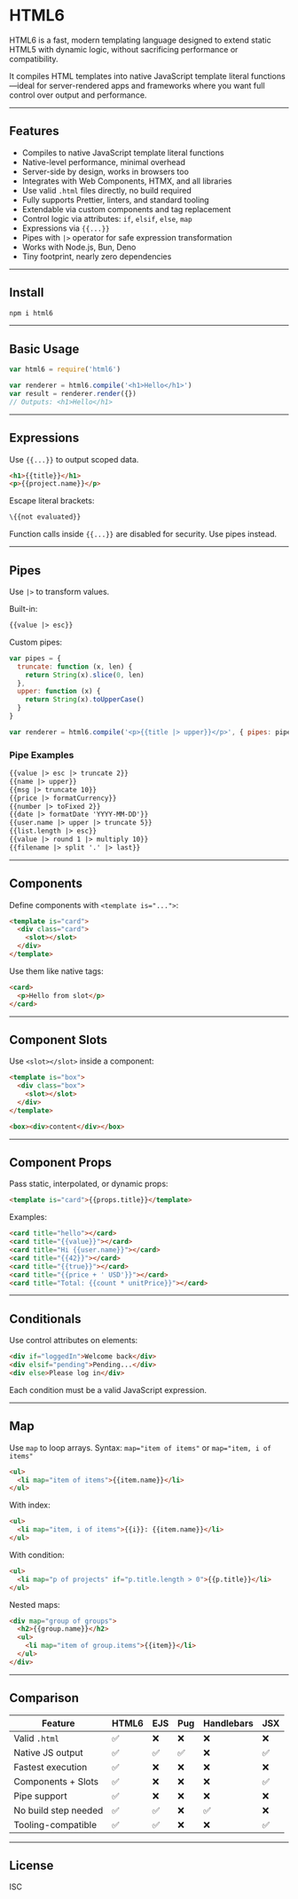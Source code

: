 # HTML6

HTML6 is a fast, modern templating language designed to extend static HTML5 with dynamic logic, without sacrificing performance or compatibility.

It compiles HTML templates into native JavaScript template literal functions—ideal for server-rendered apps and frameworks where you want full control over output and performance.

---

## Features

- Compiles to native JavaScript template literal functions
- Native-level performance, minimal overhead
- Server-side by design, works in browsers too
- Integrates with Web Components, HTMX, and all libraries
- Use valid `.html` files directly, no build required
- Fully supports Prettier, linters, and standard tooling
- Extendable via custom components and tag replacement
- Control logic via attributes: `if`, `elsif`, `else`, `map`
- Expressions via `{{...}}`
- Pipes with `|>` operator for safe expression transformation
- Works with Node.js, Bun, Deno
- Tiny footprint, nearly zero dependencies

---

## Install

```bash
npm i html6
````

---

## Basic Usage

```js
var html6 = require('html6')

var renderer = html6.compile('<h1>Hello</h1>')
var result = renderer.render({})
// Outputs: <h1>Hello</h1>
```

---

## Expressions

Use `{{...}}` to output scoped data.

```html
<h1>{{title}}</h1>
<p>{{project.name}}</p>
```

Escape literal brackets:

```html
\{{not evaluated}}
```

Function calls inside `{{...}}` are disabled for security. Use pipes instead.

---

## Pipes

Use `|>` to transform values.

Built-in:

```html
{{value |> esc}}
```

Custom pipes:

```js
var pipes = {
  truncate: function (x, len) {
    return String(x).slice(0, len)
  },
  upper: function (x) {
    return String(x).toUpperCase()
  }
}

var renderer = html6.compile('<p>{{title |> upper}}</p>', { pipes: pipes })
```

### Pipe Examples

```html
{{value |> esc |> truncate 2}}
{{name |> upper}}
{{msg |> truncate 10}}
{{price |> formatCurrency}}
{{number |> toFixed 2}}
{{date |> formatDate 'YYYY-MM-DD'}}
{{user.name |> upper |> truncate 5}}
{{list.length |> esc}}
{{value |> round 1 |> multiply 10}}
{{filename |> split '.' |> last}}
```

---

## Components

Define components with `<template is="...">`:

```html
<template is="card">
  <div class="card">
    <slot></slot>
  </div>
</template>
```

Use them like native tags:

```html
<card>
  <p>Hello from slot</p>
</card>
```

---

## Component Slots

Use `<slot></slot>` inside a component:

```html
<template is="box">
  <div class="box">
    <slot></slot>
  </div>
</template>
```

```html
<box><div>content</div></box>
```

---

## Component Props

Pass static, interpolated, or dynamic props:

```html
<template is="card">{{props.title}}</template>
```

Examples:

```html
<card title="hello"></card>
<card title="{{value}}"></card>
<card title="Hi {{user.name}}"></card>
<card title="{{42}}"></card>
<card title="{{true}}"></card>
<card title="{{price + ' USD'}}"></card>
<card title="Total: {{count * unitPrice}}"></card>
```

---

## Conditionals

Use control attributes on elements:

```html
<div if="loggedIn">Welcome back</div>
<div elsif="pending">Pending...</div>
<div else>Please log in</div>
```

Each condition must be a valid JavaScript expression.

---

## Map

Use `map` to loop arrays. Syntax: `map="item of items"` or `map="item, i of items"`

```html
<ul>
  <li map="item of items">{{item.name}}</li>
</ul>
```

With index:

```html
<ul>
  <li map="item, i of items">{{i}}: {{item.name}}</li>
</ul>
```

With condition:

```html
<ul>
  <li map="p of projects" if="p.title.length > 0">{{p.title}}</li>
</ul>
```

Nested maps:

```html
<div map="group of groups">
  <h2>{{group.name}}</h2>
  <ul>
    <li map="item of group.items">{{item}}</li>
  </ul>
</div>
```

---

## Comparison

| Feature              | HTML6 | EJS | Pug | Handlebars | JSX |
| -------------------- | ----- | --- | --- | ---------- | --- |
| Valid `.html`        | ✅     | ❌   | ❌   | ❌          | ❌   |
| Native JS output     | ✅     | ✅   | ✅   | ❌          | ✅   |
| Fastest execution    | ✅     | ❌   | ❌   | ❌          | ❌   |
| Components + Slots   | ✅     | ❌   | ❌   | ❌          | ✅   |
| Pipe support         | ✅     | ❌   | ❌   | ❌          | ❌   |
| No build step needed | ✅     | ✅   | ❌   | ✅          | ❌   |
| Tooling-compatible   | ✅     | ✅   | ❌   | ❌          | ✅   |

---

## License

ISC
